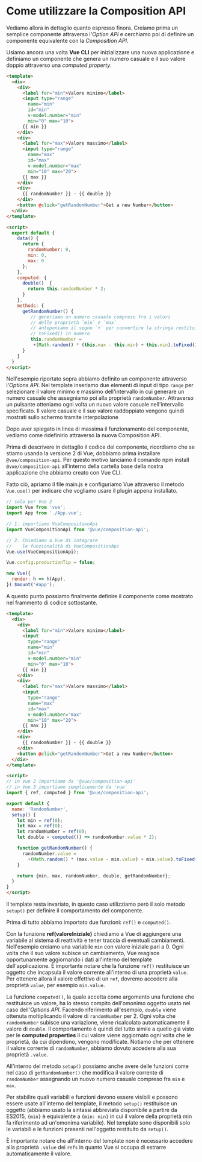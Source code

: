 # Come utilizzare la Composition API

Vediamo allora in dettaglio quanto espresso finora. Creiamo prima un semplice componente attraverso l'*Option API* e cerchiamo poi di definire un componente equivalente con la *Composition API*.

Usiamo ancora una volta **Vue CLI** per inizializzare una nuova applicazione e definiamo un componente che genera un numero casuale e il suo valore doppio attraverso una *computed property*.

```html
<template>
  <div>
    <div>
      <label for="min">Valore minimo</label>
      <input type="range" 
        name="min" 
        id="min" 
        v-model.number="min" 
        min="0" max="10">
      {{ min }}
    </div>
    <div>
      <label for="max">Valore massimo</label>
      <input type="range" 
        name="max" 
        id="max" 
        v-model.number="max" 
        min="10" max="20">
      {{ max }}
    </div>
    <div>
      {{ randomNumber }} - {{ double }}
    </div>
    <button @click="getRandomNumber">Get a new Number</button>
  </div>
</template>

<script>
  export default {
    data() {
      return {
        randomNumber: 0,
        min: 0,
        max: 0
      };
    },
    computed: {
      double()  {
        return this.randomNumber * 2;
      }
    },
    methods: {
      getRandomNumber() {
         // generiamo un numero casuale compreso fra i valori
         // delle proprietà `min` e `max`
         // anteponiamo il segno `+` per convertire la stringa restituita da
         // toFixed() in numero
         this.randomNumber = 
          +(Math.random() * (this.max - this.min) + this.min).toFixed(2);
      }
    }
  }
</script>
```

Nell'esempio riportato sopra abbiamo definito un componente attraverso l'*Options API*. Nel template inseriamo due elementi di input di tipo `range` per selezionare il valore minimo e massimo dell'intervallo in cui generare un numero casuale che assegniamo poi alla proprietà `randomNumber`. Attraverso un pulsante otteniamo ogni volta un nuovo valore casuale nell'intervallo specificato. Il valore casuale e il suo valore raddoppiato vengono quindi mostrati sullo schermo tramite interpolazione

Dopo aver spiegato in linea di massima il funzionamento del componente, vediamo come ridefinirlo attraverso la nuova Composition API.

Prima di descrivere in dettaglio il codice del componente, ricordiamo che se stiamo usando la versione 2 di Vue, dobbiamo prima installare `@vue/composition-api`. Per questo motivo lanciamo il comando npm install `@vue/composition-api` all'interno della cartella base della nostra applicazione che abbiamo creato con Vue CLI.

Fatto ciò, apriamo il file main.js e configuriamo Vue attraverso il metodo `Vue.use()` per indicare che vogliamo usare il plugin appena installato.

```javascript
// solo per Vue 2
import Vue from 'vue';
import App from './App.vue';

// 1. importiamo VueCompositionApi
import VueCompositionApi from '@vue/composition-api';

// 2. Chiediamo a Vue di integrare 
//    le funzionalità di VueCompositionApi
Vue.use(VueCompositionApi);

Vue.config.productionTip = false;

new Vue({
  render: h => h(App),
}).$mount('#app');
```

A questo punto possiamo finalmente definire il componente come mostrato nel frammento di codice sottostante.

```html
<template>
  <div>
    <div>
      <label for="min">Valore minimo</label>
      <input 
        type="range" 
        name="min" 
        id="min" 
        v-model.number="min" 
        min="0" max="10">
      {{ min }}
    </div>
    <div>
      <label for="max">Valore massimo</label>
      <input 
        type="range" 
        name="max" 
        id="max" 
        v-model.number="max" 
        min="10" max="20">
      {{ max }}
    </div>
    <div>
      {{ randomNumber }} - {{ double }}
    </div>
    <button @click="getRandomNumber">Get a new Number</button>
  </div>
</template>

<script>
// in Vue 2 importiamo da '@vue/composition-api'
// in Vue 3 importiamo semplicemente da 'vue'
import { ref, computed } from '@vue/composition-api';

export default {
  name: 'RandomNumber',
  setup() {
    let min = ref(0);
    let max = ref(0);
    let randomNumber = ref(0);
    let double = computed(() => randomNumber.value * 2);

    function getRandomNumber() {
      randomNumber.value = 
        +(Math.random() * (max.value - min.value) + min.value).toFixed(2);
    }

    return {min, max, randomNumber, double, getRandomNumber};
  }
}
</script>
```

Il template resta invariato, in questo caso utilizziamo però il solo metodo `setup()` per definire il comportamento del componente.

Prima di tutto abbiamo importato due funzioni: `ref()` e `computed()`.

Con la funzione **ref(valoreIniziale)** chiediamo a Vue di aggiungere una variabile al sistema di reattività e tener traccia di eventuali cambiamenti. Nell'esempio creiamo una variabile `min` con valore iniziale pari a 0. Ogni volta che il suo valore subisce un cambiamento, Vue reagisce opportunamente aggiornando i dati all'interno del template dell'applicazione. È importante notare che la funzione `ref()` restituisce un oggetto che incapsula il valore corrente all'interno di una proprietà `value`. Per ottenere allora il valore effettivo di un `ref`, dovremo accedere alla proprietà `value`, per esempio `min.value`.

La funzione `computed()`, la quale accetta come argomento una funzione che restituisce un valore, ha lo stesso compito dell'omonimo oggetto usato nel caso dell'*Options API*. Facendo riferimento all'esempio, `double` viene ottenuta moltiplicando il valore di `randomNumber` per 2. Ogni volta che `randomNumber` subisce una variazione, viene ricalcolato automaticamente il valore di `double`. Il comportamento è quindi del tutto simile a quello già visto per le **computed properties** il cui valore viene aggiornato ogni volta che le proprietà, da cui dipendono, vengono modificate. Notiamo che per ottenere il valore corrente di `randomNumber`, abbiamo dovuto accedere alla sua proprietà `.value`.

All'interno del metodo `setup()` possiamo anche avere delle funzioni come nel caso di `getRandomNumber()` che modifica il valore corrente di `randomNumber` assegnando un nuovo numero casuale compreso fra `min` e `max`.

Per stabilire quali variabili e funzioni devono essere visibili e possono essere usate all'interno del template, il metodo `setup()` restituisce un oggetto (abbiamo usato la sintassi abbreviata disponibile a partire da ES2015, `{min}` è equivalente a `{min: min}` in cui il valore della proprietà min fa riferimento ad un'omonima variabile). Nel template sono disponibili solo le variabili e le funzioni presenti nell'oggetto restituito da `setup()`.

È importante notare che all'interno del template non è necessario accedere alla proprietà `.value` dei `refs` in quanto Vue si occupa di estrarre automaticamente il valore.



